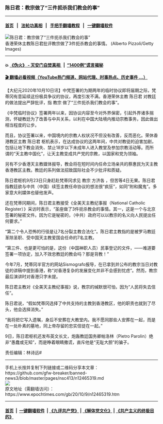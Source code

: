 ### 陈日君：教宗做了“三件扼杀我们教会的事”
------------------------

#### [首页](https://github.com/gfw-breaker/banned-news3/blob/master/README.md) &nbsp;&nbsp;|&nbsp;&nbsp; [法轮功真相](https://github.com/begood0513/basic/blob/master/README.md)  &nbsp;&nbsp;|&nbsp;&nbsp; [手把手翻墙教程](https://github.com/gfw-breaker/guides/wiki)  &nbsp;&nbsp;|&nbsp;&nbsp; [一键翻墙软件](https://github.com/gfw-breaker/nogfw/blob/master/README.md)  



<div><img alt="陈日君：教宗做了“三件扼杀我们教会的事”" class="attachment-djy_600_400 size-djy_600_400 wp-post-image" src="https://i.epochtimes.com/assets/uploads/2018/02/1ed763a4e68be30c2073ed76ef0833d6-600x400.jpg"/>
<div class="caption">
 香港荣休主教陈日君批评教宗做了3件扼杀教会的事情。 (Alberto Pizzoli/Getty Images)
</div></div><hr/>

#### 💥 [《伪火》 - 天安门自焚真相 ](http://158.247.195.190:10000/videos/blog/weihuo.html)&nbsp; |&nbsp; [“1400例”谎言揭秘  ](http://158.247.195.190:10000/videos/blog/jiexi1400.html)

#### [ 🎬  翻墙必看视频（YouTube热门频道、网站代理、时事热点、历史事件 ...）](https://github.com/gfw-breaker/links/blob/master/banned.md)

<div><p>
 【大纪元2020年10月10日讯】中梵签署的为期两年的临时协议即将届期之际，梵蒂冈有意延续这份极具争议的协议，再度引发不满。香港荣休主教
 <ok href="https://www.epochtimes.com/gb/tag/%E9%99%88%E6%97%A5%E5%90%9B.html">
  陈日君
 </ok>
 对教廷的做法提出严辞批评，指
 <ok href="https://www.epochtimes.com/gb/tag/%E6%95%99%E5%AE%97.html">
  教宗
 </ok>
 做了“三件扼杀我们教会的事”。
</p>
<p>
 《中梵临时协议》签署两年以来，因协议内容至今对外界保密，引起外界诸多揣测，怀疑教廷为了改善与中共关系，以利在中国大陆境内推动宗教事务，因此做出相当程度的让步。
</p>
<p>
 而且，协议签署以来，中国境内的宗教人权状况不但没有改善，反而恶化。荣休香港教区主教
 <ok href="https://www.epochtimes.com/gb/tag/%E9%99%88%E6%97%A5%E5%90%9B.html">
  陈日君
 </ok>
 枢机表示，在达成协议的这两年间，中共对教徒的迫害加剧，包括让地下教会消失、禁止18岁以下未成年人进入教堂及参加宗教活动等。而所谓的“天主教中国化”，让天主教变成共产党的宗教，以国家和党为领袖。
</p>
<p>
 另有不少香港天主教媒体报导，教会将在短时间内任命立场亲共的蔡惠民为天主教香港教区主教。教廷的系列做法招致国际社会不少批评和质疑。
</p>
<p>
 陈日君枢机9月23日只身赶赴梵蒂冈求见
 <ok href="https://www.epochtimes.com/gb/tag/%E6%95%99%E5%AE%97.html">
  教宗
 </ok>
 <ok href="https://www.epochtimes.com/gb/tag/%E6%96%B9%E6%B5%8E%E5%90%84.html">
  方济各
 </ok>
 ，但苦等4日无果。陈日君指教廷欲与中共（中国）续签主教任命协议的想法很“疯狂”，如同“附和魔鬼”。多家意大利媒体也替他发声。
</p>
<p>
 还在梵蒂冈期间，陈日君主教接受《全美天主教纪事报（National Catholic Register）》采访时表示，“圣座做了3件扼杀教会的事情。其一，这是一个与北京签署的秘密文件。因为它是秘密的，（中共）政府可以以教宗的名义向人民提出任何要求。”
</p>
<p>
 “第二个令人恐怖的行径是让7名分裂主教合法化”。陈日君主教指的是被罗马教廷革除圣职、受中国天主教爱国会任命的7名主教。
</p>
<p>
 “第三件、也是更可怕的是，这份（中国神职人员）民事登记的文件，——难道要签署一项协定，加入不效忠教廷的教会吗？那是背教！”
</p>
<p>
 今年7月，梵蒂冈半官方的网站Sismografo报导，在已拿到并公布的教宗当日对教徒的讲稿中提到香港，称“对香港复杂的发展变化并非不会感到忧虑”。然而，教宗最后演讲时对香港只字未提。
</p>
<p>
 陈日君主教对《全美天主教纪事报》说，教宗的缄默很可怕，因为“人民将失去信任”。
</p>
<p>
 陈日君说，“假如梵蒂冈选择了中共支持的主教到香港教区，他的职责也就到了尽头，他会选择消失。”
</p>
<p>
 “我将把它写入遗嘱，身后不安葬在大教堂内。我不愿同那些人安葬在一起，而是在一处朴素的墓地，同上帝存留的忠实信徒在一起。”
</p>
<p>
 9日，陈日君枢机还发布英文长文，炮轰教廷国务卿帕洛林（Pietro Parolin）绝非“愚蠢或无知”，而是睁着眼睛撒谎，直斥他是“无耻大胆”的骗子。
</p>
<p>
 责任编辑：林诗远#
</p>
</div>
<hr/>
手机上长按并复制下列链接或二维码分享本文章：<br/>
https://github.com/gfw-breaker/banned-news3/blob/master/pages/nsc413/n12465319.md <br/>
<a href='https://github.com/gfw-breaker/banned-news3/blob/master/pages/nsc413/n12465319.md'><img src='https://github.com/gfw-breaker/banned-news3/blob/master/pages/nsc413/n12465319.md.png'/></a> <br/>
原文地址（需翻墙访问）：https://www.epochtimes.com/gb/20/10/9/n12465319.htm


------------------------
#### [首页](https://github.com/gfw-breaker/banned-news3/blob/master/README.md) &nbsp;|&nbsp; [一键翻墙软件](https://github.com/gfw-breaker/nogfw/blob/master/README.md) &nbsp;| [《九评共产党》](https://github.com/gfw-breaker/9ping.md/blob/master/README.md#九评之一评共产党是什么) | [《解体党文化》](https://github.com/gfw-breaker/jtdwh.md/blob/master/README.md) | [《共产主义的终极目的》](https://github.com/gfw-breaker/gczydzjmd.md/blob/master/README.md)


<img src='http://gfw-breaker.win/banned-news3/pages/nsc413/n12465319.md' width='0px' height='0px'/>